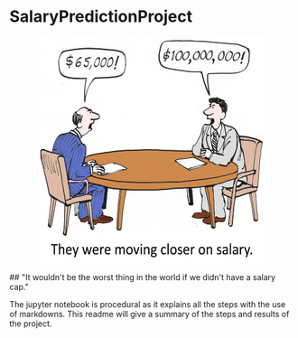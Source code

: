 # SalaryPredictionProject


<p align="center">
  <img src="images/salary-img.jpg"width="400" height="400">
</p>  
## "It wouldn't be the worst thing in the world if we didn't have a salary cap."


The jupyter notebook is procedural as it explains all the steps with the use of markdowns. This readme will give a summary of the steps and results of the project.
